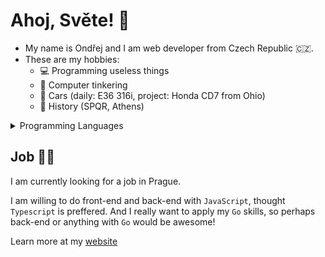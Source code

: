 # Ahoj, Světe! 👋

- My name is Ondřej and I am web developer from Czech Republic 🇨🇿. 
- These are my hobbies:
  - 💻 Programming useless things
  - 🔧 Computer tinkering
  - 🔰 Cars (daily: E36 316i, project: Honda CD7 from Ohio)
  - 📖 History (SPQR, Athens)

<details>
  <summary>Programming Languages</summary>
  
| **Things I Use** | **I Am Learning** | **I Wanna Learn** |
|:----------------:|:-----------------:|:-----------------:|
| Javascript       | BASH              | Rust              |
| Typescript       | Golang            |                   |
| Python           |                   |                   |


</details>

## Job 🧑‍💼

I am currently looking for a job in Prague. 

I am willing to do front-end and back-end with `JavaScript`, thought `Typescript` is preffered. 
And I really want to apply my `Go` skills, so perhaps back-end or anything with `Go` would be awesome!

Learn more at my [website](https://asqit.deno.dev)

